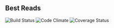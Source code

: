 ## Best Reads

![Build Status](https://codeship.com/projects/28103c20-95f0-0133-f3fc-5e03461aa760/status?branch=master)
![Code Climate](https://codeclimate.com/github/itiswicked/best_reads.png)
![Coverage Status](https://coveralls.io/repos/itiswicked/best_reads/badge.png)
